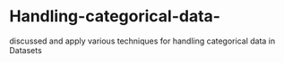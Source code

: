 # Handling-categorical-data-
discussed and apply various techniques for handling categorical data in Datasets
